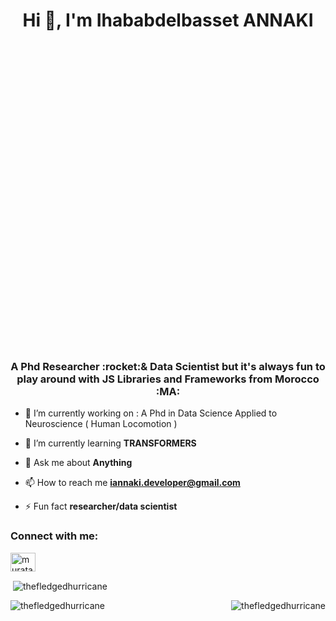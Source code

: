 <h1 align="center">Hi 👋, I'm Ihababdelbasset ANNAKI <svg viewBox="0 0 30 30" class="ico-fox">
  <use xlink:href="#ico-fox"></use>
</svg></h1>
<h3 align="center">A Phd Researcher :rocket:& Data Scientist but it's always fun to play around with JS Libraries and Frameworks from Morocco :MA:</h3>

- 🔭 I’m currently working on  : A Phd in Data Science Applied to Neuroscience ( Human Locomotion )

- 🌱 I’m currently learning **TRANSFORMERS** 

- 💬 Ask me about **Anything**

- 📫 How to reach me **iannaki.developer@gmail.com**

- ⚡ Fun fact **researcher/data scientist**

<h3 align="left">Connect with me:</h3>
<p align="left">
<a href="https://www.linkedin.com/in/ihababdelbasset-annaki/" target="blank"><img align="center" src="https://cdn.jsdelivr.net/npm/simple-icons@3.0.1/icons/linkedin.svg" alt="murataslan1" height="30" width="40" /></a>
<p>&nbsp;<img align="center" src="https://github-readme-stats.vercel.app/api?username=thefledgedhurricane&show_icons=true&locale=en" alt="thefledgedhurricane" /></p>
<p><img align="right" src="https://github-readme-stats.vercel.app/api/top-langs?username=thefledgedhurricane&show_icons=true&locale=en&layout=compact" alt="thefledgedhurricane" /></p>
<p><img align="center" src="https://github-readme-streak-stats.herokuapp.com/?user=thefledgedhurricane&" alt="thefledgedhurricane" /></p>
